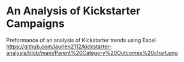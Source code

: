 # An Analysis of Kickstarter Campaigns
Preformance of an analysis of Kickstarter trends using Excel
https://github.com/laurlen2112/kickstarter-analysis/blob/main/Parent%20Category%20Outcomes%20chart.png
